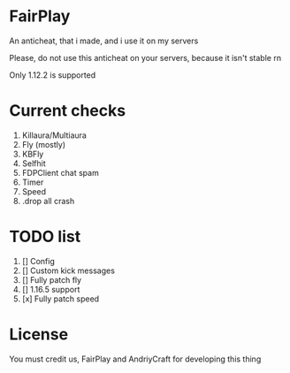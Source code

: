 # FairPlay

An anticheat, that i made, and i use it on my servers

Please, do not use this anticheat on your servers, because it isn't stable rn

Only 1.12.2 is supported

# Current checks

1. Killaura/Multiaura
2. Fly (mostly)
3. KBFly 
4. Selfhit
5. FDPClient chat spam
6. Timer
7. Speed
8. .drop all crash

# TODO list

1. [] Config
2. [] Custom kick messages
3. [] Fully patch fly
4. [] 1.16.5 support
5. [x] Fully patch speed

# License

You must credit us, FairPlay and AndriyCraft for developing this thing
